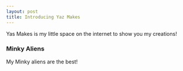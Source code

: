 ```yaml
---
layout: post
title: Introducing Yaz Makes
---
```


Yas Makes is my little space on the internet to show you my creations!

### Minky Aliens

My Minky aliens are the best!
